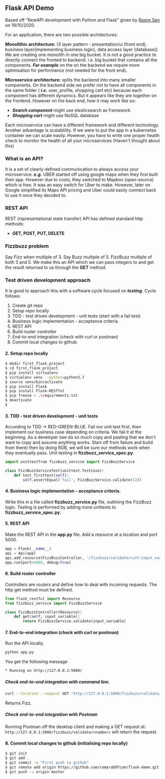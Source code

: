 ## Flask API Demo
Based off "RestAPI development with Python and Flask" given by [Rasim Sen](https://github.com/rasimsen/restful-api-with-database-with-python-flask)
on 19/10/2020.  

For an application, there are two possible architectures:

**Monolithic architecture:** (3 layer pattern - presentation/ui (front end), business
layer(implementing business logic), data access layer (database)).
We are creating one monolith in one big bucket. It is not a good practice to directly 
connect the fronted to backend. i.e. big bucket that contains all the components.
**_For example_** on the on the backend we require more optimisation for performance
(not needed for the front end).


**Microservice architecture:** splits the backend into many smaller components. On the
backend side we prefer not to have all components in the same folder ( **_i.e._** 
user_profile, shopping cart etc) because each component has different dynamics. But it
appears like they are together on the frontend..However on the back end, how it may work like so:
  * **_Search component_** might use elasticsearch as framework
  * **_Shopping cart_** might use NoSQL database

Each microservice can have a different framework and different technology. Another 
advantage is scalablility. If we were to put the app in a  kubernetes container
we can scale easily. However, you have to write one proper health check to monitor
the health of all your microservices (Haven't thought about this)

### What is an API?
 It is a set of clearly defined communication to always access your microservice. **_e.g._**
 UBER started off using google maps when they first built their app. However due to costs,
 they switched to Mapbox (open-source) which is free. It was an easy switch for Uber
 to make. However, later on Google simplified its Maps API pricing and Uber could easily
 connect back to use it once they decided to.
 
### REST API
REST (representational state transfer) API has defined standard http methods:  
 *  **GET, POST, PUT, DELETE**

### Fizzbuzz problem
Say Fizz when multiple of 3. Say Buzz multiple of 5. FizzBuzz multiple of both 3 and 5.
We make this an API which we can pass integers to and get the result returned to us
through the __GET__ method.


### Test driven development approach
It is good to approach this with a software cycle focused on **_testing_**. Cycle follows:
1. Create git repo
2. Setup repo locally
3. TDD - test driven development - unit tests (start with a fail test)
4. Business logic implementation - acceptance criteria.
5. REST API
6. Build router controller
7. End-to-end integration (check with curl or postman)
8. Commit local changes to github.

#### 2. Setup repo locally
```zsh
$ mkdir first_flask_project
$ cd first_flask_project
$ pip install virtualenv
$ virtualenv venv --python=python3.7
$ source venv/bin/activate
$ pip install Flask
$ pip install Flask-RESTful
$ pip freeze > .\requirements.txt
$ deactivate
$ 
```

#### 3. TDD - test driven development - unit tests
According to TDD -> RED-GREEN-BLUE. Fail our unit test first, then implement our
 business case depending on criteria. We fail it at the beginning. As a developer (we 
 do so much copy and pasting that we don't want to copy and assume anything works. Start 
 off from failure and build from there) then by doing RGB, we will be sure our methods
 work when they eventually pass. Unit testing in **fizzbuzz_service_spec.py**.
```python
import unittestfrom fizzbuzz_service import FizzBuzzService

class FizzBuzzServiceTest(unittest.TestCase):
    def test_firsttest(self):
        self.assertEqual('fail', FizzBuzzService.validate(32))

```

#### 4. Business logic implementation - acceptance criteria.
Write this in a file called **fizzbuzz_service.py** file, outlining the FizzBuzz logic.
Testing is performed by adding more unittests to **fizzbuzz_service_spec.py**.

#### 5. REST API
Make the REST API in the **app.py** file. Add a resource at a location and port 5000.
```python
app = Flask(__name__)
api = Api(app)
api.add_resource(FizzBuzzController, '/fizzbuzz/validate/<int:input_variable>')
app.run(port=5000, debug=True)

```

#### 6. Build router controller
Controllers are routers and define how to deal with incoming requests. The http get method
must be defined.
```python 
from flask_restful import Resource
from fizzbuzz_service import FizzBuzzService

class FizzBuzzController(Resource):
    def get(self, input_variable):
        return FizzBuzzService.validate(input_variable)
```

#### 7. End-to-end integration (check with curl or postman)
Run the API locally.
```python
python app.py
```
You get the following message
```zsh
* Running on http://127.0.0.1:5000/ 
```
##### Check end-to-end integration with command line.
```zsh
curl --location --request GET 'http://127.0.0.1:5000/fizzbuzz/validate/96'
```
Returns Fizz.
##### Check end-to-end integration with Postman
Running Postman off the desktop client and making a GET request at:
`http://127.0.0.1:5000/fizzbuzz/validate/<number>` will return the request. 

#### 8. Commit local changes to github (initialising repo locally)
```zsh
$ git init
$ git add .
$ git commit -m "First push to github"
$ git remote add origin https://github.com/comaraDOTcom/flask-demo.git
$ git push -u origin master
```
